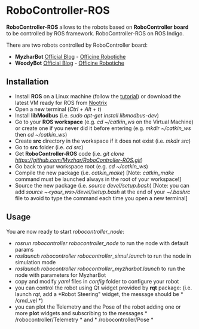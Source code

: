 RoboController-ROS
==================

**RoboController-ROS** allows to the robots based on **RoboController board** to be controlled by ROS framework.
RoboController-ROS on ROS Indigo.

There are two robots controlled by RoboController board:
* **MyzharBot** [Official Blog](http://myzharbot.robot-home.it) - [Officine Robotiche](http://2014.officinerobotiche.it/myzharbot/)
* **WoodyBot** [Official Blog](http://tuttoelettronica.net/archives/755) - [Officine Robotiche](http://2014.officinerobotiche.it/woodybot/)

Installation
------------
* Install **ROS** on a Linux machine (follow the [tutorial](http://wiki.ros.org/ROS/Installation)) or download the latest VM ready for ROS from [Nootrix](http://nootrix.com/downloads/)
* Open a new terminal (*Ctrl + Alt + t*)
* Install **libModbus** (i.e. *sudo apt-get install libmodbus-dev*)
* Go to your **ROS workspace** (e.g. *cd ~/catkin_ws* on the Virtual Machine) or create one if you never did it before entering (e.g. *mkdir ~/catkin_ws* then *cd ~/catkin_ws*)
* Create **src** directory in the workspace if it does not exist (i.e. *mkdir src*)
* Go to **src** folder (i.e. *cd src*)
* Get **RoboController-ROS** code (i.e. *git clone https://github.com/Myzhar/RoboController-ROS.git*)
* Go back to your workspace root (e.g. *cd ~/catkin_ws*)
* Compile the new package (i.e. *catkin_make*) [Note: *catkin_make* command must be launched always in the root of your workspace!]
* Source the new package (i.e. *source devel/setup.bash*) [Note: you can add *source ~<your_ws>/devel/setup.bash* at the end of your *~/.bashrc* file to avoid to type the command each time you open a new terminal]

Usage
-----
You are now ready to start *robocontroller_node*:
* *rosrun robocontroller robocontroller_node* to run the node with default params
* *roslaunch robocontroller robocontroller_simul.launch* to run the node in simulation mode
* *roslaunch robocontroller robocontroller_myzharbot.launch* to run the node with parameters for MyzharBot
* copy and modify *yaml* files in *config* folder to configure your robot
* you can control the robot using Qt widget provided by **rqt** package: (i.e. launch *rqt*, add a *Robot Steering" widget, the message should be * /cmd_vel *)
* you can plot the Telemetry and the Pose of the robot adding one or more **plot** widgets and subscribing to the messages * /robocontroller/Telemetry * and * /robocontroller/Pose *


